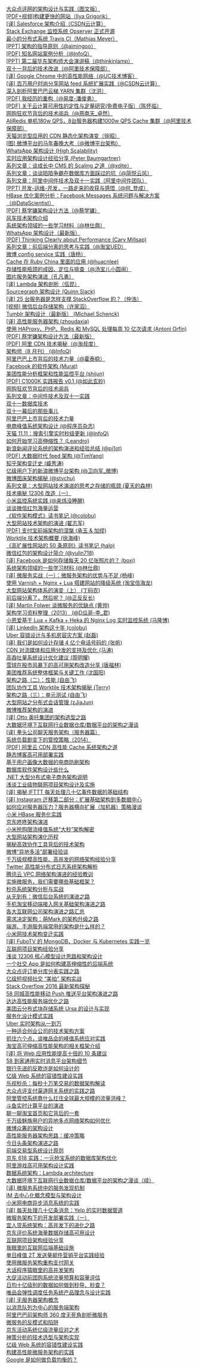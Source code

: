 [大众点评网的架构设计与实践（图文版）](http://weekly.manong.io/bounce?url=http%3A%2F%2Fphoto.weibo.com%2F1400303115%2Fwbphotos%2Flarge%2Fmid%2F3618935650351889%2Fpid%2F5376ee0bjw1e8au4ndgx7j20hs4g07wh&aid=1&nid=1)  
[[PDF+视频]构建更快的网站（Ilya Grigorik）](http://weekly.manong.io/bounce?url=http%3A%2F%2Fv.youku.com%2Fv_show%2Fid_XNjA5MDU3Mjky.html&aid=18&nid=2)  
[[译] Salesforce 架构介绍（CSDN云计算）](http://weekly.manong.io/bounce?url=http%3A%2F%2Fwww.csdn.net%2Farticle%2F2013-09-26%2F2817051-salesforce-13b-transactions-architecture&aid=39&nid=3)  
[Stack Exchange 监控系统 Opserver 正式开源](http://weekly.manong.io/bounce?url=https%3A%2F%2Fgithub.com%2Fopserver%2FOpserver&aid=92&nid=6)  
[最小的分布式系统 Travis CI（Mathias Meyer）](http://weekly.manong.io/bounce?url=http%3A%2F%2Fwww.paperplanes.de%2F2013%2F10%2F18%2Fthe-smallest-distributed-system.html&aid=99&nid=7)  
[[PPT] 架构的指导原则（@aimingoo）](http://weekly.manong.io/bounce?url=http%3A%2F%2Fvdisk.weibo.com%2Fs%2FyXPCfhgzi8vRW&aid=102&nid=7)  
[[PDF] 知名网站案例分析（@InfoQ）](http://weekly.manong.io/bounce?url=http%3A%2F%2Fwww.qconshanghai.com%2Fnode%2F144&aid=129&nid=8)  
[[PPT] 第二届华东架构师大会演讲稿（@thinkinlamp）](http://weekly.manong.io/bounce?url=http%3A%2F%2Fvdisk.weibo.com%2Fs%2Fz7TskCOlafyel&aid=130&nid=8)  
[双十一背后的技术改进（@阿里技术保障部）](http://weekly.manong.io/bounce?url=http%3A%2F%2Fc.blog.sina.com.cn%2Fprofile.php%3Fblogid%3De59371cc890001rm&aid=150&nid=9)  
[[译] Google Chrome 中的高性能网络（@UC技术博客）](http://weekly.manong.io/bounce?url=http%3A%2F%2Ftech.uc.cn%2F%3Fp%3D2092&aid=151&nid=9)  
[[译] 百万用户时尚分享网站 feed 系统扩展实践（@CSDN云计算）](http://weekly.manong.io/bounce?url=http%3A%2F%2Fwww.csdn.net%2Farticle%2F2013-11-07%2F2817430-design-decisions-for-scaling-your-high-traffic-feeds&aid=176&nid=10)  
[深入剖析阿里巴巴云梯 YARN 集群（沈洪）](http://weekly.manong.io/bounce?url=http%3A%2F%2Fwww.csdn.net%2Farticle%2F2013-12-04%2F2817706--YARN&aid=259&nid=13)  
[[PDF] 我经历的重构（@易度-潘俊勇）](http://weekly.manong.io/bounce?url=http%3A%2F%2Fvdisk.weibo.com%2Fs%2FGWpBbGU4Dh2X%2F1386519674&aid=260&nid=13)  
[[PDF] 关于云计算可用性的定性与定量研究(免费电子版）（陈怀临）](http://weekly.manong.io/bounce?url=http%3A%2F%2Fwww.valleytalk.org%2Fwp-content%2Fuploads%2F2013%2F12%2F%25E5%2585%25B3%25E4%25BA%258E%25E4%25BA%2591%25E8%25AE%25A1%25E7%25AE%2597%25E5%258F%25AF%25E7%2594%25A8%25E6%2580%25A7%25E7%259A%2584%25E5%25AE%259A%25E6%2580%25A7%25E4%25B8%258E%25E5%25AE%259A%25E9%2587%258F%25E7%25A0%2594%25E7%25A9%25B6.pdf&aid=318&nid=14)  
[网购狂欢节背后的技术阅兵（@燕南天_卓然）](http://weekly.manong.io/bounce?url=http%3A%2F%2Fwww.csdn.net%2Farticle%2F2013-12-31%2F2817980&aid=339&nid=17)  
[AliRedis 单机180w QPS，8台服务器构建1000w QPS Cache 集群（@阿里技术保障部）](http://weekly.manong.io/bounce?url=http%3A%2F%2Fblog.sina.com.cn%2Fs%2Fblog_e59371cc0101br74.html&aid=392&nid=18)  
[天猫浏览型应用的 CDN 静态化架构演变（徐昭）](http://weekly.manong.io/bounce?url=http%3A%2F%2Fwww.csdn.net%2Farticle%2F2014-01-22%2F2818227-CDN-Architecture&aid=424&nid=19)  
[[图] 微博平台的马年春晚大考（@微博平台架构）](http://weekly.manong.io/bounce?url=http%3A%2F%2Fphoto.weibo.com%2F2758197137%2Fwbphotos%2Flarge%2Fmid%2F3672026818178187%2Fpid%2Fa466bf91jw1ed07kdbkhvj20hs5orh8q&aid=461&nid=20)  
[WhatsApp 架构设计 (High Scalability)](http://weekly.manong.io/bounce?url=http%3A%2F%2Fhighscalability.com%2Fblog%2F2014%2F2%2F26%2Fthe-whatsapp-architecture-facebook-bought-for-19-billion.html&aid=500&nid=21)  
[实时应用架构设计经验分享 (Peter Baumgartner)](http://weekly.manong.io/bounce?url=http%3A%2F%2Flincolnloop.com%2Fblog%2Farchitecting-realtime-applications%2F&aid=502&nid=21)  
[系列文章：谈成长中 CMS 的 Scaling 之道（@xdite）](http://weekly.manong.io/bounce?url=http%3A%2F%2Fblog.xdite.net%2Fposts%2F2014%2F02%2F26%2Fgrowing-cms-scaling-1&aid=517&nid=21)  
[系列文章：谈谈陌陌争霸在数据库方面踩过的坑（@简悦云风）](http://weekly.manong.io/bounce?url=http%3A%2F%2Fblog.codingnow.com%2F2014%2F03%2Fmmzb_db.html&aid=647&nid=23)  
[系列文章：阿里中间件技术及双十一实践（阿里中间件团队）](http://weekly.manong.io/bounce?url=http%3A%2F%2Fjm-blog.aliapp.com%2F%3Fp%3D3359&aid=648&nid=23)  
[[PPT] 开发-运维-开发，一路走来的收获与感悟（@何_登成）](http://weekly.manong.io/bounce?url=http%3A%2F%2Fvdisk.weibo.com%2Fs%2FdBzv2siaYCbV&aid=649&nid=23)  
[HBase 优化案例分析：Facebook Messages 系统问题与解决方案（@DataScientist）](http://weekly.manong.io/bounce?url=http%3A%2F%2Fwww.infoq.com%2Fcn%2Farticles%2Fhbase-casestudy-facebook-messages&aid=760&nid=24)  
[[PDF] 蔡学镛架构设计方法（@蔡学镛）](http://weekly.manong.io/bounce?url=http%3A%2F%2Fvdisk.weibo.com%2Fs%2Fq8FZMJOAyf-4%2F1395502463&aid=826&nid=25)  
[风车技术架构介绍](http://weekly.manong.io/bounce?url=http%3A%2F%2Fyedingding.com%2F2014%2F03%2F20%2Ffengcheco-architecture.html&aid=827&nid=25)  
[系统架构领域的一些学习材料（@林仕鼎）](http://weekly.manong.io/bounce?url=http%3A%2F%2Fwww.valleytalk.org%2F2014%2F03%2F18%2F%25E6%259E%2597%25E4%25BB%2595%25E9%25BC%258E-%25E3%2580%2582-%25E3%2580%258A%25E7%25B3%25BB%25E7%25BB%259F%25E6%259E%25B6%25E6%259E%2584%25E9%25A2%2586%25E5%259F%259F%25E7%259A%2584%25E4%25B8%2580%25E4%25BA%259B%25E5%25AD%25A6%25E4%25B9%25A0%25E6%259D%2590%25E6%2596%2599%25E3%2580%258B%2F&aid=838&nid=25)  
[WhatsApp 架构设计（最新版）](http://weekly.manong.io/bounce?url=http%3A%2F%2Fhighscalability.com%2Fblog%2F2014%2F3%2F31%2Fhow-whatsapp-grew-to-nearly-500-million-users-11000-cores-an.html&aid=868&nid=26)  
[[PDF] Thinking Clearly about Performance (Cary Millsap)](http://weekly.manong.io/bounce?url=http%3A%2F%2Fvdisk.weibo.com%2Fs%2FdBzv2sia_LwN&aid=869&nid=26)  
[系列文章：前后端分离的思考与实践（@淘宝UED）](http://weekly.manong.io/bounce?url=http%3A%2F%2Fued.taobao.org%2Fblog%2F2014%2F04%2Ffull-stack-development-with-nodejs%2F&aid=922&nid=27)  
[微博 config service 实践（唐杨）](http://weekly.manong.io/bounce?url=http%3A%2F%2Fwww.infoq.com%2Fcn%2Farticles%2Fweibao-config-service-practice&aid=940&nid=28)  
[Cache 在 Ruby China 里面的应用 (@huacnlee)](http://weekly.manong.io/bounce?url=https%3A%2F%2Fruby-china.org%2Ftopics%2F19436&aid=1082&nid=32)  
[存储性能瓶颈的成因、定位与排查（@汤宝儿小圆闹）](http://weekly.manong.io/bounce?url=https%3A%2F%2Fcommunity.emc.com%2Fdocs%2FDOC-34921&aid=1202&nid=35)  
[图片服务架构演进（孔凡勇）](http://weekly.manong.io/bounce?url=http%3A%2F%2Fblog.aliyun.com%2F967&aid=1212&nid=37)  
[[译] Lambda 架构剖析（伍昆）](http://weekly.manong.io/bounce?url=http%3A%2F%2Fwww.csdn.net%2Farticle%2F2014-07-08%2F2820562-Lambda-Linkedln&aid=1239&nid=38)  
[Sourcegraph 架构设计 (Quinn Slack)](http://weekly.manong.io/bounce?url=https%3A%2F%2Fsourcegraph.com%2Fblog%2Fgoogle-io-2014-building-sourcegraph-a-large-scale-code-search-engine-in-go&aid=1240&nid=38)  
[[译] 25 台服务器是怎样支撑 StackOverflow 的？（仲浩）](http://weekly.manong.io/bounce?url=http%3A%2F%2Fwww.csdn.net%2Farticle%2F2014-07-22%2F2820774-stackoverflow-update-560m-pageviews-a-month-25-servers&aid=1269&nid=39)  
[[视频] 微信后台存储架构（许家滔）](http://weekly.manong.io/bounce?url=http%3A%2F%2Fwww.infoq.com%2Fcn%2Fpresentations%2Fweixin-background-memory-architecture&aid=1270&nid=39)  
[Tumblr 架构设计（最新版） (Michael Schenck)](http://weekly.manong.io/bounce?url=http%3A%2F%2Fhighscalability.com%2Fblog%2F2014%2F8%2F4%2Ftumblr-hashing-your-way-to-handling-23000-blog-requests-per.html&aid=1300&nid=40)  
[[译] 高性能服务器架构 (zhoudaxia)](http://weekly.manong.io/bounce?url=http%3A%2F%2Fblog.csdn.net%2Fzhoudaxia%2Farticle%2Fdetails%2F14223755&aid=1301&nid=40)  
[使用 HAProxy、PHP、Redis 和 MySQL 处理每周 10 亿次请求 (Antoni Orfin)](http://weekly.manong.io/bounce?url=http%3A%2F%2Fhighscalability.com%2Fblog%2F2014%2F8%2F11%2Fthe-easy-way-of-building-a-growing-startup-architecture-usin.html&aid=1328&nid=41)  
[[PDF] 蔡学镛架构设计方法（最新版）](http://weekly.manong.io/bounce?url=http%3A%2F%2Fvdisk.weibo.com%2Fs%2Fq8FZMJO4W2qq&aid=1356&nid=42)  
[[PDF] 阿里 CDN 技术揭秘（@淘叔度）](http://weekly.manong.io/bounce?url=http%3A%2F%2Fvdisk.weibo.com%2Fs%2Fv6CwNDyKGA1N%2F1408334792&aid=1357&nid=42)  
[架构师（8 月刊） (@InfoQ)](http://weekly.manong.io/bounce?url=http%3A%2F%2Fwww.infoq.com%2Fcn%2Fminibooks%2Farchitect-201408&aid=1367&nid=42)  
[阿里巴巴上市背后的技术力量（@霍泰稳）](http://weekly.manong.io/bounce?url=http%3A%2F%2Fwww.infoq.com%2Fcn%2Fnews%2F2014%2F09%2Falibaba-ipo-tech-power&aid=1447&nid=45)  
[Facebook 的软件架构 (Murat)](http://weekly.manong.io/bounce?url=http%3A%2F%2Fmuratbuffalo.blogspot.com%2F2014%2F10%2Ffacebooks-software-architecture.html&aid=1529&nid=48)  
[美团性能分析框架和性能监控平台 (shijun)](http://weekly.manong.io/bounce?url=http%3A%2F%2Ftech.meituan.com%2Fperformance-framework-and-platform.html&aid=1553&nid=49)  
[[PDF] C1000K 实践报告 v0.1 (@如此玄妙)](http://weekly.manong.io/bounce?url=https%3A%2F%2Fgithub.com%2Fxiaojiaqi%2FC1000kPracticeGuide%2Fblob%2Fmaster%2Fdocs%2Fcn%2Fc1000K.pdf&aid=1573&nid=49)  
[网购狂欢节背后的技术阅兵](http://weekly.manong.io/bounce?url=http%3A%2F%2Ft.cn%2F8kgENMJ&aid=1589&nid=50)  
[系列文章：中间件技术及双十一实践](http://weekly.manong.io/bounce?url=http%3A%2F%2Fjm-blog.aliapp.com%2F%3Fs%3D%25E4%25B8%25AD%25E9%2597%25B4%25E4%25BB%25B6%25E6%258A%2580%25E6%259C%25AF%25E5%258F%258A%25E5%258F%258C%25E5%258D%2581%25E4%25B8%2580%25E5%25AE%259E%25E8%25B7%25B5&aid=1590&nid=50)  
[双十一数据库技术](http://weekly.manong.io/bounce?url=http%3A%2F%2Fwww.hellodb.net%2F2014%2F02%2Ftaobao_1111_database.html&aid=1591&nid=50)  
[双十一幕后的那些事儿](http://weekly.manong.io/bounce?url=http%3A%2F%2Fclub.alibabatech.org%2Fsalon_detail.htm%3FsalonId%3D45&aid=1592&nid=50)  
[阿里巴巴上市背后的技术力量](http://weekly.manong.io/bounce?url=http%3A%2F%2Ft.cn%2FRhCtEye&aid=1593&nid=50)  
[电商峰值系统架构设计 (@程序员杂志)](http://weekly.manong.io/bounce?url=http%3A%2F%2Fwww.csdn.net%2Farticle%2F2014-11-04%2F2822459&aid=1628&nid=51)  
[天猫 11.11：搜索引擎实时秒级更新 (@InfoQ)](http://weekly.manong.io/bounce?url=http%3A%2F%2Fwww.infoq.com%2Fcn%2Fnews%2F2014%2F11%2Ftmall-1111-search-engine&aid=1629&nid=51)  
[如何开始学习高伸缩性？ (Leandro)](http://weekly.manong.io/bounce?url=http%3A%2F%2Fleandromoreira.com.br%2F2014%2F11%2F20%2Fhow-to-start-to-learn-high-scalability%2F&aid=1658&nid=52)  
[新浪新闻评论系统的架构演进和经验总结 (@pi1ot)](http://weekly.manong.io/bounce?url=http%3A%2F%2Fwww.csdn.net%2Farticle%2F2014-12-17%2F2823183&aid=1735&nid=55)  
[[PDF] 大数据时代 feed 架构 (@TimYang)](http://weekly.manong.io/bounce?url=http%3A%2F%2Fpan.baidu.com%2Fs%2F1bnB44hT&aid=1755&nid=55)  
[知乎架构变迁史 (臧秀涛)](http://weekly.manong.io/bounce?url=http%3A%2F%2Fwww.infoq.com%2Fcn%2Fnews%2F2014%2F12%2Fzhihu-architecture-evolution&aid=1768&nid=57)  
[亿级用户下的新浪微博平台架构 (@卫向军_微博)](http://weekly.manong.io/bounce?url=http%3A%2F%2Fmp.weixin.qq.com%2Fs%3F__biz%3DMzA4ODAyOTI4Ng%3D%3D%26mid%3D201320389%26idx%3D1%26sn%3D47eadf22183348c6982e24bf66287ef1&aid=1830&nid=59)  
[微博图床架构揭秘 (@stvchu)](http://weekly.manong.io/bounce?url=http%3A%2F%2Fc.blog.sina.com.cn%2Fprofile.php%3Fblogid%3Da466bf9189000rsw&aid=1861&nid=60)  
[系列文章：大型网站技术演进的思考之存储的瓶颈 (夏天的森林)](http://weekly.manong.io/bounce?url=http%3A%2F%2Fwww.cnblogs.com%2Fsharpxiajun%2Fp%2F4262983.html&aid=1862&nid=60)  
[技术揭秘 12306 改造（一）](http://weekly.manong.io/bounce?url=http%3A%2F%2Fwww.csdn.net%2Farticle%2F2015-02-10%2F2823900&aid=1898&nid=61)  
[小米监控系统实践 (@来炜没睡醒)](http://weekly.manong.io/bounce?url=http%3A%2F%2Fnoops.me%2F%3Fp%3D1798&aid=1919&nid=61)  
[谈谈微信红包海量运营](http://weekly.manong.io/bounce?url=http%3A%2F%2Fmp.weixin.qq.com%2Fs%3F__biz%3DMTEwNTM0ODI0MQ%3D%3D%26mid%3D205097368%26idx%3D1%26sn%3Dc9aff8095089dba77a752fa50731abf4&aid=1930&nid=61)  
[《软件架构模式》读书笔记 (@colobu)](http://weekly.manong.io/bounce?url=http%3A%2F%2Fcolobu.com%2F2015%2F04%2F08%2Fsoftware-architecture-patterns%2F&aid=2085&nid=66)  
[大型网站技术架构的演进 (翟志军)](http://weekly.manong.io/bounce?url=http%3A%2F%2Finsights.thoughtworkers.org%2Fzhijun-zhai%2F&aid=2086&nid=66)  
[[PDF] 支付宝前端架构的涅槃 (承玉 & 加缪)](http://weekly.manong.io/bounce?url=https%3A%2F%2Fspeakerdeck.com%2Fyiminghe%2Freact-at-alipay&aid=2087&nid=66)  
[Worktile 技术架构概要 (徐海峰)](http://weekly.manong.io/bounce?url=https%3A%2F%2Fworktile.com%2Ftech%2Fbasic%2Fthe-worktile-tech-stack&aid=2125&nid=67)  
[《高扩展性网站的 50 条原则》读书笔记 (halo)](http://weekly.manong.io/bounce?url=http%3A%2F%2Fwww.cnblogs.com%2Fxing901022%2Fp%2F4425124.html&aid=2141&nid=67)  
[微信红包的架构设计简介 (@yulin718)](http://weekly.manong.io/bounce?url=https%3A%2F%2Fwww.zybuluo.com%2Fyulin718%2Fnote%2F93148&aid=2213&nid=69)  
[[译] Facebook 是如何存储每天 20 亿张照片的？ (boxi)](http://weekly.manong.io/bounce?url=http%3A%2F%2F36kr.com%2Fp%2F532802.html&aid=2313&nid=71)  
[系统架构领域的一些学习材料 (@林仕鼎)](http://weekly.manong.io/bounce?url=http%3A%2F%2Fqing.blog.sina.com.cn%2F2244218960%2F85c41050330031zq.html&aid=2429&nid=73)  
[[译] 微服务实战（一）：微服务架构的优势与不足 (杨峰)](http://weekly.manong.io/bounce?url=http%3A%2F%2Fdockone.io%2Farticle%2F394&aid=2430&nid=73)  
[使用 Varnish + Nginx + Lua 搭建网站的降级系统 (淘宝信海龙)](http://weekly.manong.io/bounce?url=http%3A%2F%2Fwww.bo56.com%2F%25E4%25BD%25BF%25E7%2594%25A8varnish-nginx-lua%25E6%2590%25AD%25E5%25BB%25BA%25E7%25BD%2591%25E7%25AB%2599%25E7%259A%2584%25E9%2599%258D%25E7%25BA%25A7%25E7%25B3%25BB%25E7%25BB%259F%2F&aid=2508&nid=74)  
[大型网站架构体系的演变（上） (丁码农)](http://weekly.manong.io/bounce?url=http%3A%2F%2Fblog.csdn.net%2Fdinglang_2009%2Farticle%2Fdetails%2F46398885&aid=2693&nid=77)  
[前后端分离了，然后呢？ (@正反反长)](http://weekly.manong.io/bounce?url=http%3A%2F%2Ficodeit.org%2F2015%2F06%2Fwhats-next-after-separate-frontend-and-backend%2F&aid=2696&nid=77)  
[[译] Martin Folwer 谈微服务的优缺点 (黄帅)](http://weekly.manong.io/bounce?url=http%3A%2F%2Fdockone.io%2Farticle%2F492&aid=2889&nid=79)  
[架构学习资料整理（2013） (@D瓜哥-李_君)](http://weekly.manong.io/bounce?url=http%3A%2F%2Fwww.diguage.com%2Farchives%2F41.html&aid=2918&nid=80)  
[小恩爱基于 Lua + Kafka + Heka 的 Nginx Log 实时监控系统 (马隆博)](http://weekly.manong.io/bounce?url=http%3A%2F%2Fmlongbo.com%2F2015%2FNginxLog%25E5%25AE%259E%25E6%2597%25B6%25E7%259B%2591%25E6%258E%25A7%25E7%25B3%25BB%25E7%25BB%259F%2F&aid=2958&nid=80)  
[[译] LinkedIn 架构这十年 (colobu)](http://weekly.manong.io/bounce?url=http%3A%2F%2Fcolobu.com%2F2015%2F07%2F24%2Fbrief-history-scaling-linkedin%2F&aid=3012&nid=81)  
[Uber 容错设计与多机房容灾方案 (赵磊)](http://weekly.manong.io/bounce?url=http%3A%2F%2Fweibo.com%2Fp%2F1001643867507730568365&aid=3013&nid=81)  
[[译] 我们是如何设计存储 4 亿个电话号码的 (张帆)](http://weekly.manong.io/bounce?url=http%3A%2F%2Fwww.jointforce.com%2Fjfperiodical%2Farticle%2F925%3Fm%3Dd03&aid=3014&nid=81)  
[CDN 对流媒体和应用分发的支持及优化 (马涛)](http://weekly.manong.io/bounce?url=http%3A%2F%2Fmp.weixin.qq.com%2Fs%3F__biz%3DMzAwMDU1MTE1OQ%3D%3D%26mid%3D209371951%26idx%3D1%26sn%3Dae44250bf7132353077c383b45ebdc9c&aid=3207&nid=83)  
[高吞吐量系统设计优化建议 (周明耀)](http://weekly.manong.io/bounce?url=https%3A%2F%2Fwww.ibm.com%2Fdeveloperworks%2Fcn%2Fjava%2Fj-lo-system-design-optimization%2F&aid=3208&nid=83)  
[雪球在股市风暴下的高可用架构改造分享 (唐福林)](http://weekly.manong.io/bounce?url=http%3A%2F%2Fmp.weixin.qq.com%2Fs%3F__biz%3DMzAwMDU1MTE1OQ%3D%3D%26mid%3D209562933%26idx%3D1%26sn%3Dd9a09f7727d1bd83245f3d782359247e&aid=3238&nid=84)  
[美团推荐系统整体框架与关键工作 (沈国阳)](http://weekly.manong.io/bounce?url=http%3A%2F%2Fwww.csdn.net%2Farticle%2F2015-08-13%2F2825455&aid=3239&nid=84)  
[架构之路（二）：性能 (自由飞)](http://weekly.manong.io/bounce?url=http%3A%2F%2Fwww.cnblogs.com%2Ffreeflying%2Fp%2F4788494.html%3Fhmsr%3Dtoutiao.io%26utm_medium%3Dtoutiao.io%26utm_source%3Dtoutiao.io&aid=3646&nid=88)  
[团队协作工具 Worktile 技术架构揭秘 (Terry)](http://weekly.manong.io/bounce?url=https%3A%2F%2Fnew.worktile.com%2Ftech%2Fbasic%2Fworktile-architecture-expose%3Fhmsr%3Dtoutiao.io%26utm_medium%3Dtoutiao.io%26utm_source%3Dtoutiao.io&aid=3647&nid=88)  
[架构之路（三）：单元测试 (自由飞)](http://weekly.manong.io/bounce?url=http%3A%2F%2Fwww.cnblogs.com%2Ffreeflying%2Fp%2F4810647.html%3Fhmsr%3Dtoutiao.io%26utm_medium%3Dtoutiao.io%26utm_source%3Dtoutiao.io&aid=3734&nid=89)  
[大型网站之分布式会话管理 (zJiaJun)](http://weekly.manong.io/bounce?url=http%3A%2F%2F9leg.com%2Fdesign%2F2015%2F10%2F01%2Fdistributed-session.html%3Fhmsr%3Dtoutiao.io%26utm_medium%3Dtoutiao.io%26utm_source%3Dtoutiao.io&aid=3849&nid=90)  
[微博推荐架构的演进](http://weekly.manong.io/bounce?url=http%3A%2F%2Fwww.wbrecom.com%2F%3Fp%3D540&aid=3898&nid=91)  
[[译] Otto 奥托集团的架构选型之路](http://weekly.manong.io/bounce?url=http%3A%2F%2Fdockone.io%2Farticle%2F737&aid=3928&nid=91)  
[大数据环境下互联网行业数据仓库/数据平台的架构之漫谈](http://weekly.manong.io/bounce?url=http%3A%2F%2Flxw1234.com%2Farchives%2F2015%2F08%2F471.htm&aid=3929&nid=91)  
[[译] 拳头公司聊天服务架构（服务器篇）](http://weekly.manong.io/bounce?url=http%3A%2F%2Fwww.jointforce.com%2Fjfperiodical%2Farticle%2F1116&aid=3979&nid=92)  
[系统负载剧变下的管控策略（2014）](http://weekly.manong.io/bounce?url=http%3A%2F%2Fiamzhongyong.iteye.com%2Fblog%2F2154747&aid=3981&nid=92)  
[[PDF] 阿里云 CDN 高性能 Cache 系统架构之道](http://weekly.manong.io/bounce?url=http%3A%2F%2Fvdisk.weibo.com%2Fs%2FA4DkRvc9v-k8%3Fsudaref%3Dtoutiao.io&aid=3997&nid=92)  
[静态博客高可用部署实践](http://weekly.manong.io/bounce?url=http%3A%2F%2Fblog.jamespan.me%2F2015%2F10%2F26%2Fha-deployment-for-blog%2F&aid=4007&nid=92)  
[基于用户画像大数据的电商防刷架构](http://weekly.manong.io/bounce?url=http%3A%2F%2Fmp.weixin.qq.com%2Fs%3F__biz%3DMzAwMDU1MTE1OQ%3D%3D%26mid%3D400931866%26idx%3D1%26sn%3Db96873fc9f726e5705b2653968f1d992%26scene%3D2%26srcid%3D1029MkAoPUAqqADI5qiHsJ6w%26from%3Dtimeline%26isappinstalled%3D0%23wechat_redirect&aid=4062&nid=93)  
[数据库软件架构设计些什么](http://weekly.manong.io/bounce?url=http%3A%2F%2Fmp.weixin.qq.com%2Fs%3F__biz%3DMjM5ODYxMDA5OQ%3D%3D%26mid%3D400465735%26idx%3D1%26sn%3D8d7067de4cc8f73ea5558f07e0a9340e%26scene%3D0%23wechat_redirect&aid=4063&nid=93)  
[.NET 大型分布式电子商务架构说明](http://weekly.manong.io/bounce?url=http%3A%2F%2Fmy.oschina.net%2Fu%2F2379842%2Fblog%2F521950%23rd&aid=4079&nid=93)  
[浅谈工业级物联网项目架构设计及实施](http://weekly.manong.io/bounce?url=http%3A%2F%2Fmp.weixin.qq.com%2Fs%3F__biz%3DMzAwNjMxNjQzNA%3D%3D%26mid%3D401190639%26idx%3D1%26sn%3D49e6f38e28e9096cfbc72cf4479d0177%26scene%3D0&aid=4297&nid=95)  
[[译] 揭秘 IFTTT 每天处理几十亿事件数据的基础结构](http://weekly.manong.io/bounce?url=http%3A%2F%2Fh2ex.com%2F378&aid=4350&nid=96)  
[[译] Instagram 迁移第二部分：扩展基础架构到多数据中心](http://weekly.manong.io/bounce?url=http%3A%2F%2Fdockone.io%2Farticle%2F841&aid=4351&nid=96)  
[如何应对服务器压力？服务器横向扩展（加机器）策略漫谈](http://weekly.manong.io/bounce?url=http%3A%2F%2Fsegmentfault.com%2Fa%2F1190000004003975&aid=4379&nid=96)  
[小米 HBase 服务化实践](http://weekly.manong.io/bounce?url=http%3A%2F%2Fmp.weixin.qq.com%2Fs%3F__biz%3DMzA3OTIxNTA0MA%3D%3D%26mid%3D400683142%26idx%3D1%26sn%3De49148cef6ce5a165c34c7ca9ea08294%26scene%3D0%23wechat_redirect&aid=4395&nid=96)  
[京东咚咚架构演进](http://weekly.manong.io/bounce?url=http%3A%2F%2Fmp.weixin.qq.com%2Fs%3F__biz%3DMzAxMTEyOTQ5OQ%3D%3D%26mid%3D401186254%26idx%3D1%26sn%3D1b3c81386973c99cad99079fcd6be6e3&aid=4548&nid=98)  
[小米抢购限流峰值系统“大秒”架构解密](http://weekly.manong.io/bounce?url=http%3A%2F%2Fmp.weixin.qq.com%2Fs%3F__biz%3DMzAwMDU1MTE1OQ%3D%3D%26mid%3D402182304%26idx%3D1%26sn%3D1bd68d72e6676ff782e92b0df8b07d35&aid=4550&nid=98)  
[大型网站架构演化历程](http://weekly.manong.io/bounce?url=http%3A%2F%2Fwww.hollischuang.com%2Farchives%2F728&aid=4663&nid=99)  
[揭秘高效协作工具背后的技术架构](http://weekly.manong.io/bounce?url=https%3A%2F%2Fworktile.com%2Ftech%2Fbasic%2Ftechnical-structure-of-teamwork-tool&aid=4682&nid=99)  
[微博“异地多活”部署经验谈](http://weekly.manong.io/bounce?url=http%3A%2F%2Fmp.weixin.qq.com%2Fs%3F__biz%3DMzAwMDU1MTE1OQ%3D%3D%26mid%3D402920548%26idx%3D1%26sn%3D45cd62b84705fdd853bdd108b9301a17&aid=4738&nid=100)  
[千万级规模高性能、高并发的网络架构经验分享](http://weekly.manong.io/bounce?url=https%3A%2F%2Fmp.weixin.qq.com%2Fs%3F__biz%3DMzA3MzYwNjQ3NA%3D%3D%26mid%3D401628413%26idx%3D1%26sn%3D91abfbad4c7dc882e94939042a8785a4&aid=4739&nid=100)  
[Twitter 高性能分布式日志系统架构解析](http://weekly.manong.io/bounce?url=http%3A%2F%2Fmp.weixin.qq.com%2Fs%3F__biz%3DMzAwMDU1MTE1OQ%3D%3D%26mid%3D403051208%26idx%3D1%26sn%3D1694ac05acbcb5ca53c88bfac8a68856&aid=4823&nid=101)  
[腾讯云 VPC 网络架构演进的经验教训](http://weekly.manong.io/bounce?url=http%3A%2F%2Fmp.weixin.qq.com%2Fs%3F__biz%3DMzA3ODgyNzcwMw%3D%3D%26mid%3D400847999%26idx%3D1%26sn%3D7fe2546b9a31a60b85c7f32a5837f512&aid=4903&nid=102)  
[实施微服务，我们需要哪些基础框架？](http://weekly.manong.io/bounce?url=https%3A%2F%2Fmp.weixin.qq.com%2Fs%3F__biz%3DMzA5Nzc4OTA1Mw%3D%3D%26mid%3D407641457%26idx%3D1%26sn%3D183d27056f3bd8ef17e77a3c15dfb3dd&aid=4904&nid=102)  
[秒杀系统架构分析与实战](http://weekly.manong.io/bounce?url=http%3A%2F%2Fmy.oschina.net%2Fxianggao%2Fblog%2F524943%3Ff%3Dtt&aid=4905&nid=102)  
[从无到有：微信后台系统的演进之路](http://weekly.manong.io/bounce?url=https%3A%2F%2Fmp.weixin.qq.com%2Fs%3F__biz%3DMzI5MDAwOTIzOQ%3D%3D%26mid%3D402045684%26idx%3D1%26sn%3D5690281c941cd8eb203b6980cdae73ce&aid=5006&nid=103)  
[手机淘宝移动端接入网关基础架构演进之路](http://weekly.manong.io/bounce?url=http%3A%2F%2Fmp.weixin.qq.com%2Fs%3F__biz%3DMzA4MjA0MTc4NQ%3D%3D%26mid%3D401330075%26idx%3D1%26sn%3D02b8b0842357de6a44d4731ef1fcb13c&aid=5100&nid=104)  
[各大互联网公司架构演进之路汇总](http://weekly.manong.io/bounce?url=http%3A%2F%2Fwww.hollischuang.com%2Farchives%2F1036&aid=5101&nid=104)  
[需求决定架构：萌Mark 的架构升级之路](http://weekly.manong.io/bounce?url=http%3A%2F%2Fm.blog.csdn.net%2Farticle%2Fdetails%3Fid%3D50491265&aid=5160&nid=104)  
[端游、手游服务端常用的架构是什么样的？](http://weekly.manong.io/bounce?url=https%3A%2F%2Fwww.zhihu.com%2Fquestion%2F29779732%2Fanswer%2F45791817&aid=5223&nid=105)  
[小米网技术架构变迁实践](http://weekly.manong.io/bounce?url=http%3A%2F%2Ftoutiao.com%2Fi6249914234113622529%2F&aid=5224&nid=105)  
[[译] FuboTV 的 MongoDB、Docker 与 Kubernetes 实践一览](http://weekly.manong.io/bounce?url=http%3A%2F%2Fdockone.io%2Farticle%2F1013&aid=5243&nid=105)  
[互联网项目架构经验分享](http://weekly.manong.io/bounce?url=http%3A%2F%2Fwww.sunhaojie.com%2F2015%2F12%2F17%2F%25E4%25BA%2592%25E8%2581%2594%25E7%25BD%2591%25E9%25A1%25B9%25E7%259B%25AE%25E6%259E%25B6%25E6%259E%2584%25E7%25BB%258F%25E9%25AA%258C%25E5%2588%2586%25E4%25BA%25AB%2F&aid=5278&nid=106)  
[浅谈 12306 核心模型设计思路和架构设计](http://weekly.manong.io/bounce?url=http%3A%2F%2Fwww.cnblogs.com%2Fnetfocus%2Fp%2F5187241.html&aid=5279&nid=106)  
[一个社交 App 是如何构建高伸缩性的后端系统](http://weekly.manong.io/bounce?url=https%3A%2F%2Fcommunity.qingcloud.com%2Ftopic%2F8%2F%25E4%25B8%2580%25E4%25B8%25AA%25E7%25A4%25BE%25E4%25BA%25A4app%25E6%2598%25AF%25E5%25A6%2582%25E4%25BD%2595%25E6%259E%2584%25E5%25BB%25BA%25E9%25AB%2598%25E4%25BC%25B8%25E7%25BC%25A9%25E6%2580%25A7%25E7%259A%2584%25E5%2590%258E%25E7%25AB%25AF%25E7%25B3%25BB%25E7%25BB%259F&aid=5353&nid=107)  
[大众点评订单分库分表实践之路](http://weekly.manong.io/bounce?url=http%3A%2F%2Fmp.weixin.qq.com%2Fs%3F__biz%3DMzI4NTA1MDEwNg%3D%3D%26mid%3D402525487%26idx%3D1%26sn%3D9c1bccf857a624dedec743f54c66a98c&aid=5354&nid=107)  
[亿级短视频社交 “美拍” 架构实战](http://weekly.manong.io/bounce?url=https%3A%2F%2Fsegmentfault.com%2Fa%2F1190000004330778&aid=5355&nid=107)  
[Stack Overflow 2016 最新架构探秘](http://weekly.manong.io/bounce?url=http%3A%2F%2Fnews.cnblogs.com%2Fn%2F540075&aid=5424&nid=108)  
[58 同城高性能移动 Push 推送平台架构演进之路](http://weekly.manong.io/bounce?url=http%3A%2F%2Fmp.weixin.qq.com%2Fs%3F__biz%3DMzA5NTkwMzkwNQ%3D%3D%26mid%3D402609571%26idx%3D1%26sn%3Df912868fc9e0bf4383b0b47fa9566069&aid=5425&nid=108)  
[达达高性能服务端优化之路](http://weekly.manong.io/bounce?url=https%3A%2F%2Ftech.imdada.cn%2F2015%2F11%2F04%2F%25E9%25AB%2598%25E6%2580%25A7%25E8%2583%25BD%25E6%259C%258D%25E5%258A%25A1%25E7%25AB%25AF%25E4%25BC%2598%25E5%258C%2596%25E4%25B9%258B%25E8%25B7%25AF%2F&aid=5443&nid=108)  
[美团云分布式块存储系统 Ursa 的设计与实现](http://weekly.manong.io/bounce?url=http%3A%2F%2Ftech.meituan.com%2Fblock-store.html&aid=5559&nid=109)  
[服务化设计模式实践](http://weekly.manong.io/bounce?url=http%3A%2F%2Fblog.brucefeng.info%2Fpost%2Fservice-design-patterns-practices&aid=5566&nid=110)  
[Uber 实时架构从一到万](http://weekly.manong.io/bounce?url=http%3A%2F%2Ftoutiao.com%2Fa6267837903469035777%2F&aid=5762&nid=112)  
[一种适合创业公司的技术架构方案](http://weekly.manong.io/bounce?url=http%3A%2F%2Fblog.12xiaoshi.com%2F2016%2F03%2F30%2Ftech%2Fnormal_design_base_aliyun%2F&aid=5792&nid=112)  
[抓住六个点，谈唯品会的峰值系统应对实践](http://weekly.manong.io/bounce?url=http%3A%2F%2Fmp.weixin.qq.com%2Fs%3F__biz%3DMzA5Nzc4OTA1Mw%3D%3D%26mid%3D411068787%26idx%3D1%26sn%3Db49de92e29660385d5801a9b126269c3&aid=5814&nid=113)  
[淘宝高可伸缩高性能架构的相关框架介绍](http://weekly.manong.io/bounce?url=http%3A%2F%2Fwww.jiagoushuo.com%2Farticle%2F1000134.html&aid=5903&nid=114)  
[[译] 将 Web 应用性能提高十倍的 10 条建议](http://weekly.manong.io/bounce?url=https%3A%2F%2Flinux.cn%2Farticle-7206-1.html&aid=5938&nid=114)  
[58 到家通用实时消息平台架构细节](http://weekly.manong.io/bounce?url=http%3A%2F%2Fmp.weixin.qq.com%2Fs%3F__biz%3DMjM5ODYxMDA5OQ%3D%3D%26mid%3D2651959410%26idx%3D1%26sn%3Db91b5721ca394d15fb391097eddb752d&aid=5979&nid=115)  
[银行先进的反欺诈是如何设计的](http://weekly.manong.io/bounce?url=http%3A%2F%2Fmp.weixin.qq.com%2Fs%3F__biz%3DMzA5ODA2OTA5Ng%3D%3D%26mid%3D2649891407%26idx%3D1%26sn%3D70bf87e5243cfb82e29c5a77b1214066&aid=5980&nid=115)  
[亿级 Web 系统的容错性建设实践](http://weekly.manong.io/bounce?url=http%3A%2F%2Fhansionxu.blog.163.com%2Fblog%2Fstatic%2F2416981092016337355221%2F&aid=6059&nid=116)  
[乐视秒杀：每秒十万笔交易的数据架构解读](http://weekly.manong.io/bounce?url=http%3A%2F%2Fdbaplus.cn%2Fnews-21-420-1.html&aid=6138&nid=117)  
[大众点评支付渠道网关系统的实践之路](http://weekly.manong.io/bounce?url=http%3A%2F%2Ftech.meituan.com%2FThe-Practice-of-Dianping-Channel-Gateway.html&aid=6301&nid=119)  
[阿里管控系统靠什么扛住全球最大规模的流量洪峰？](http://weekly.manong.io/bounce?url=http%3A%2F%2Fjm.taobao.org%2F2016%2F05%2F19%2Fhow-to-withstand-the-world-s-largest-traffic%2F&aid=6302&nid=119)  
[斗鱼实时计算平台的演进](http://weekly.manong.io/bounce?url=http%3A%2F%2Fgitbook.cn%2Fbooks%2F57107c8976dc085d7a00cb04%2FbookSource%2F1461911087389.html&aid=6380&nid=120)  
[聊一聊淘宝首页和它背后的一套](http://weekly.manong.io/bounce?url=http%3A%2F%2Fwww.barretlee.com%2Fblog%2F2016%2F06%2F02%2Fthing-about-taobao-homepage%2F&aid=6463&nid=121)  
[千万级魅族用户的异地多点网络架构如何优化](http://weekly.manong.io/bounce?url=http%3A%2F%2Fmp.weixin.qq.com%2Fs%3F__biz%3DMzAwMDU1MTE1OQ%3D%3D%26mid%3D2653547334%26idx%3D1%26sn%3Dccc70c542ad0b13fcb1da928a389e97c&aid=6538&nid=122)  
[微博众筹的架构设计](http://weekly.manong.io/bounce?url=http%3A%2F%2Fmp.weixin.qq.com%2Fs%3F__biz%3DMzAwMDU1MTE1OQ%3D%3D%26mid%3D2653547384%26idx%3D1%26sn%3Dc2a667af2077eddfa9b1a06b67c0f33c&aid=6675&nid=124)  
[高性能服务器架构思路：缓冲策略](http://weekly.manong.io/bounce?url=http%3A%2F%2Fdbaplus.cn%2Fnews-21-504-1.html&aid=6749&nid=125)  
[今日头条架构演进之路](http://weekly.manong.io/bounce?url=http%3A%2F%2Fmp.weixin.qq.com%2Fs%3F__biz%3DMzAwMDU1MTE1OQ%3D%3D%26mid%3D2653547520%26idx%3D1%26sn%3Df303a6250eb68775e9b6dbbdea6b9f06&aid=6812&nid=126)  
[前端交易型系统设计原则](http://weekly.manong.io/bounce?url=http%3A%2F%2Fmp.weixin.qq.com%2Fs%3F__biz%3DMzIwODA4NjMwNA%3D%3D%26mid%3D2652897834%26idx%3D1%26sn%3D8982e533fb62b58f1b5211a12b11d087&aid=6881&nid=127)  
[京东 618 实践：一元抢宝系统的数据库架构优化](http://weekly.manong.io/bounce?url=https%3A%2F%2Fmp.weixin.qq.com%2Fs%3F__biz%3DMzI4NTA1MDEwNg%3D%3D%26mid%3D2650756103%26idx%3D1%26sn%3Dfd90de97fa042602645be9a576e78926&aid=6907&nid=127)  
[阿里游戏高可用架构设计实践](http://weekly.manong.io/bounce?url=http%3A%2F%2Fmp.weixin.qq.com%2Fs%3F__biz%3DMzA4Nzg5Nzc5OA%3D%3D%26mid%3D2651660980%26idx%3D1%26sn%3D640c3d2280d7657f236434ff6ba0b22b%23rd&aid=6945&nid=128)  
[数据系统架构：Lambda architecture](http://weekly.manong.io/bounce?url=https%3A%2F%2Fyq.aliyun.com%2Farticles%2F57876&aid=6971&nid=128)  
[大数据环境下互联网行业数据仓库/数据平台的架构之漫谈（续）](http://weekly.manong.io/bounce?url=http%3A%2F%2Flxw1234.com%2Farchives%2F2016%2F07%2F703.htm&aid=6973&nid=128)  
[[译] 微服务系统中的服务发现机制](http://weekly.manong.io/bounce?url=https%3A%2F%2Fblog.maxleap.cn%2Farchives%2F524&aid=7063&nid=129)  
[IM 去中心化概念模型与架构设计](http://weekly.manong.io/bounce?url=http%3A%2F%2Fmp.weixin.qq.com%2Fs%3F__biz%3DMzAxMTEyOTQ5OQ%3D%3D%26mid%3D2650610631%26idx%3D1%26sn%3Ddb8d4fcfdf7b6e5edcc9214adca523e3%23rd&aid=7093&nid=130)  
[小米网电商异步消息系统的实践](http://weekly.manong.io/bounce?url=http%3A%2F%2Fmp.weixin.qq.com%2Fs%3F__biz%3DMzIyNjE4NjI2Nw%3D%3D%26mid%3D2652557008%26idx%3D1%26sn%3De67f6611f06e0e730254db2a749cb69c&aid=7158&nid=131)  
[[译] 每天处理几十亿条消息：Yelp 的实时数据管道](http://weekly.manong.io/bounce?url=http%3A%2F%2Fmp.weixin.qq.com%2Fs%3F__biz%3DMzA5NzkxMzg1Nw%3D%3D%26mid%3D2653160380%26idx%3D1%26sn%3D8afd6f39ec98e8aba6fbbb39ee4b2225&aid=7160&nid=131)  
[微服务架构下的开发部署实践（一）](http://weekly.manong.io/bounce?url=http%3A%2F%2Ftoutiao.io%2Fj%2Fivpfh3&aid=7207&nid=131)  
[宜人贷系统架构：高并发下的进化之路](http://weekly.manong.io/bounce?url=http%3A%2F%2Ftoutiao.io%2Fj%2Fau0dfr&aid=7236&nid=132)  
[京东评价系统海量数据存储高可用设计](http://weekly.manong.io/bounce?url=http%3A%2F%2Ftoutiao.io%2Fj%2Fj98rp8&aid=7282&nid=132)  
[互联网项目架构经验分享](http://weekly.manong.io/bounce?url=http%3A%2F%2Fmp.weixin.qq.com%2Fs%3F__biz%3DMzA4NDc2MDQ1Nw%3D%3D%26mid%3D2650237940%26idx%3D1%26sn%3D2cb33010b12db3a7bde7a89878c80337&aid=7305&nid=133)  
[我眼里的互联网后端基础设施](http://weekly.manong.io/bounce?url=http%3A%2F%2Ftoutiao.io%2Fj%2Fzcywef&aid=7423&nid=134)  
[单日峰值 2T 发送量邮件营销平台实践经验](http://weekly.manong.io/bounce?url=http%3A%2F%2Fmp.weixin.qq.com%2Fs%3F__biz%3DMzIwODA4NjMwNA%3D%3D%26mid%3D2652897991%26idx%3D1%26sn%3Dc26ebf0782817e44b6a2892c6ae04033&aid=7439&nid=135)  
[使用微服务架构重构支付网关](http://weekly.manong.io/bounce?url=http%3A%2F%2Ftoutiao.io%2Fj%2Fdu1i50&aid=7488&nid=135)  
[大话程序猿眼里的高并发架构](http://weekly.manong.io/bounce?url=http%3A%2F%2Ftoutiao.io%2Fj%2Fknbemt&aid=7507&nid=136)  
[大促活动前团购系统流量预算和容量评估](http://weekly.manong.io/bounce?url=https%3A%2F%2Ftoutiao.io%2Fj%2F6nqsri&aid=7648&nid=138)  
[日均十亿级别的数据如何做到秒导、秒查？](http://weekly.manong.io/bounce?url=https%3A%2F%2Ftoutiao.io%2Fj%2Fq1kj43&aid=7664&nid=138)  
[唯品会弹性调度任务系统产品理念与设计实践](http://weekly.manong.io/bounce?url=http%3A%2F%2Fmp.weixin.qq.com%2Fs%3F__biz%3DMjM5MjMxNjc0MQ%3D%3D%26mid%3D2247483726%26idx%3D1%26sn%3D71828c29b2ad600ee3f101be1a431c12&aid=7709&nid=139)  
[[译] 无服务器架构概念](http://weekly.manong.io/bounce?url=http%3A%2F%2Fmp.weixin.qq.com%2Fs%3F__biz%3DMzI4MjE3MTcwNA%3D%3D%26mid%3D2664334974%26idx%3D1%26sn%3Dcfe42b38eeae7bee056b4328f98ea8a9&aid=7853&nid=141)  
[以消息队列为中心的服务端架构](http://weekly.manong.io/bounce?url=http%3A%2F%2Fmp.weixin.qq.com%2Fs%3F__biz%3DMzIwNDU2MTI4NQ%3D%3D%26mid%3D2247483740%26idx%3D1%26sn%3De3ecf3fca83fec5b5564bd45afa514e0&aid=7981&nid=143)  
[阿里巴巴前架构师 360 度无死角剖析微服务](http://weekly.manong.io/bounce?url=https%3A%2F%2Ftoutiao.io%2Fk%2Fc9i3ia&aid=7979&nid=143)  
[微服务的反模式和陷阱](http://weekly.manong.io/bounce?url=https%3A%2F%2Ftoutiao.io%2Fk%2F9s7cua&aid=8014&nid=144)  
[京东活动系统亿级流量应对之术](http://weekly.manong.io/bounce?url=https%3A%2F%2Fmp.weixin.qq.com%2Fs%2F4dNz7BKobBQLpeEmjs7oVQ&aid=8015&nid=144)  
[神策分析的技术选型与架构实现](http://weekly.manong.io/bounce?url=https%3A%2F%2Ftoutiao.io%2Fk%2F0bmanu&aid=8016&nid=144)  
[亿级 Web 系统的容错性建设实践](http://weekly.manong.io/bounce?url=https%3A%2F%2Ftoutiao.io%2Fk%2Fu5z7yx&aid=8077&nid=145)  
[构建高性能微服务架构的实践](http://weekly.manong.io/bounce?url=http%3A%2F%2Fmp.weixin.qq.com%2Fs%3F__biz%3DMzI4MjE3MTcwNA%3D%3D%26mid%3D2664335032%26idx%3D1%26sn%3Dbdc4586829883f256919cb2c719c6d61&aid=8078&nid=145)  
[Google 是如何做负载均衡的？](http://weekly.manong.io/bounce?url=http%3A%2F%2Fmp.weixin.qq.com%2Fs%2F2NQcwukKoHR4eFXZNtIb1w&aid=8102&nid=145)  

